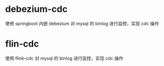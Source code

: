 # debezium-cdc
使用 springboot 内嵌 debezium 对 mysql 的 binlog 进行监控，实现 cdc 操作

# flin-cdc
使用 flink-cdc 对 mysql 的 binlog 进行监控，实现 cdc 操作